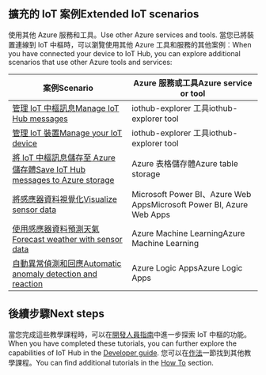 ## <a name="extended-iot-scenarios"></a><span data-ttu-id="d597f-101">擴充的 IoT 案例</span><span class="sxs-lookup"><span data-stu-id="d597f-101">Extended IoT scenarios</span></span>

<span data-ttu-id="d597f-102">使用其他 Azure 服務和工具。</span><span class="sxs-lookup"><span data-stu-id="d597f-102">Use other Azure services and tools.</span></span> <span data-ttu-id="d597f-103">當您已將裝置連線到 IoT 中樞時，可以瀏覽使用其他 Azure 工具和服務的其他案例︰</span><span class="sxs-lookup"><span data-stu-id="d597f-103">When you have connected your device to IoT Hub, you can explore additional scenarios that use other Azure tools and services:</span></span>

| <span data-ttu-id="d597f-104">案例</span><span class="sxs-lookup"><span data-stu-id="d597f-104">Scenario</span></span>                                                   | <span data-ttu-id="d597f-105">Azure 服務或工具</span><span class="sxs-lookup"><span data-stu-id="d597f-105">Azure service or tool</span></span>              |
|----------------------------------------------------------- |------------------------------------|
| <span data-ttu-id="d597f-106">[管理 IoT 中樞訊息][Mg_IoT_Hub_Msg]</span><span class="sxs-lookup"><span data-stu-id="d597f-106">[Manage IoT Hub messages][Mg_IoT_Hub_Msg]</span></span>                  | <span data-ttu-id="d597f-107">iothub-explorer 工具</span><span class="sxs-lookup"><span data-stu-id="d597f-107">iothub-explorer tool</span></span>               |
| <span data-ttu-id="d597f-108">[管理 IoT 裝置][Mg_IoT_Dv]</span><span class="sxs-lookup"><span data-stu-id="d597f-108">[Manage your IoT device][Mg_IoT_Dv]</span></span>                        | <span data-ttu-id="d597f-109">iothub-explorer 工具</span><span class="sxs-lookup"><span data-stu-id="d597f-109">iothub-explorer tool</span></span>               |
| <span data-ttu-id="d597f-110">[將 IoT 中樞訊息儲存至 Azure 儲存體][Sv_IoT_Msg_Stor]</span><span class="sxs-lookup"><span data-stu-id="d597f-110">[Save IoT Hub messages to Azure storage][Sv_IoT_Msg_Stor]</span></span>  | <span data-ttu-id="d597f-111">Azure 表格儲存體</span><span class="sxs-lookup"><span data-stu-id="d597f-111">Azure table storage</span></span>                |
| <span data-ttu-id="d597f-112">[將感應器資料視覺化][Vis_Data]</span><span class="sxs-lookup"><span data-stu-id="d597f-112">[Visualize sensor data][Vis_Data]</span></span>                          | <span data-ttu-id="d597f-113">Microsoft Power BI、Azure Web Apps</span><span class="sxs-lookup"><span data-stu-id="d597f-113">Microsoft Power BI, Azure Web Apps</span></span> |
| <span data-ttu-id="d597f-114">[使用感應器資料預測天氣][Weather_Forecast]</span><span class="sxs-lookup"><span data-stu-id="d597f-114">[Forecast weather with sensor data][Weather_Forecast]</span></span>      | <span data-ttu-id="d597f-115">Azure Machine Learning</span><span class="sxs-lookup"><span data-stu-id="d597f-115">Azure Machine Learning</span></span>             |
| <span data-ttu-id="d597f-116">[自動異常偵測和回應][Anomaly_Detect]</span><span class="sxs-lookup"><span data-stu-id="d597f-116">[Automatic anomaly detection and reaction][Anomaly_Detect]</span></span> | <span data-ttu-id="d597f-117">Azure Logic Apps</span><span class="sxs-lookup"><span data-stu-id="d597f-117">Azure Logic Apps</span></span>                   |

## <a name="next-steps"></a><span data-ttu-id="d597f-118">後續步驟</span><span class="sxs-lookup"><span data-stu-id="d597f-118">Next steps</span></span>

<span data-ttu-id="d597f-119">當您完成這些教學課程時，可以在[開發人員指南][lnk-dev-guide]中進一步探索 IoT 中樞的功能。</span><span class="sxs-lookup"><span data-stu-id="d597f-119">When you have completed these tutorials, you can further explore the capabilities of IoT Hub in the [Developer guide][lnk-dev-guide].</span></span> <span data-ttu-id="d597f-120">您可以在[作法][lnk-how-to]一節找到其他教學課程。</span><span class="sxs-lookup"><span data-stu-id="d597f-120">You can find additional tutorials in the [How To][lnk-how-to] section.</span></span>


[Mg_IoT_Hub_Msg]: ../articles/iot-hub/iot-hub-explorer-cloud-device-messaging.md
[Mg_IoT_Dv]: ../articles/iot-hub/iot-hub-device-management-iothub-explorer.md
[Sv_IoT_Msg_Stor]: ../articles/iot-hub/iot-hub-store-data-in-azure-table-storage.md
[Vis_Data]: ../articles/iot-hub/iot-hub-live-data-visualization-in-power-bi.md
[Weather_Forecast]: ../articles/iot-hub/iot-hub-weather-forecast-machine-learning.md
[Anomaly_Detect]: ../articles/iot-hub/iot-hub-monitoring-notifications-with-azure-logic-apps.md
[lnk-dev-guide]: ../articles/iot-hub/iot-hub-devguide.md
[lnk-how-to]: ../articles/iot-hub/iot-hub-how-to.md